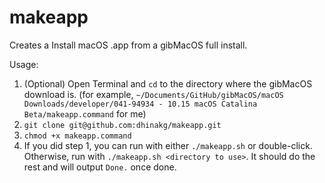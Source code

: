# makeapp
Creates a Install macOS .app from a gibMacOS full install.

Usage:
1. (Optional) Open Terminal and `cd` to the directory where the gibMacOS download is. (for example, `~/Documents/GitHub/gibMacOS/macOS Downloads/developer/041-94934 - 10.15 macOS Catalina Beta/makeapp.command` for me)
2. `git clone git@github.com:dhinakg/makeapp.git`
3. `chmod +x makeapp.command`
4. If you did step 1, you can run with either `./makeapp.sh` or double-click. Otherwise, run with `./makeapp.sh <directory to use>`. It should do the rest and will output `Done.` once done.
